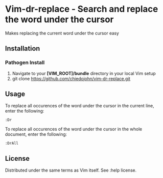 **Vim-dr-replace**  -  Search and replace the word under the cursor
==================================
Makes replacing the current word under the cursor easy

Installation
------------------------
### Pathogen Install
1. Navigate to your **[VIM_ROOT]/bundle** directory in your local Vim setup
2. git clone https://github.com/chiedojohn/vim-dr-replace.git


Usage
-------------------------
To replace all occurences of the word under the cursor in the current line, enter the following:

```
:Dr
```

To replace all occurences of the word under the cursor in the whole document, enter the following:

```
:DrAll
```

License
------------------------------------------------------
Distributed under the same terms as Vim itself. See :help license.
